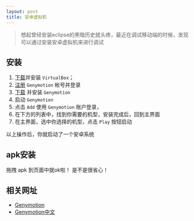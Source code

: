 ```yaml
---
layout: post
title: 安卓虚拟机
---
```


> 想起曾经安装eclipse的黑暗历史就头疼，最近在调试移动端的时候，发现可以通过安装安卓虚拟机来进行调试

## 安装

1. [下载](https://www.virtualbox.org/wiki/Downloads)并安装 `VirtualBox`；
2. [注册](https://cloud.genymotion.com/page/customer/login/) `Genymotion` 帐号并登录
3. [下载](https://cloud.genymotion.com/page/launchpad/download/) 并安装 `Genymotion`
4. 启动 `Genymotion`
5. 点击 `Add` 使用 `Genymotion` 账户登录，
6. 在下方的列表中，找到你需要的机型，安装完成后，回到主界面
7. 在主界面，选中你选择的机型，点击 `Play` 按钮启动

以上操作后，你就启动了一个安卓系统

## apk安装

拖拽 apk 到页面中就ok啦！ 是不是很省心！

## 相关网址

+ [Genymotion](http://www.genymotion.com/)
+ [Genymotion中文](http://www.genymotion.cn/)
